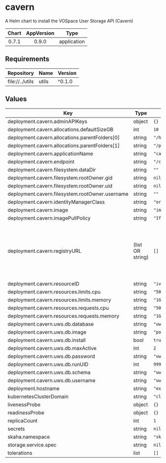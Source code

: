 # cavern

A Helm chart to install the VOSpace User Storage API (Cavern)

| Chart | AppVersion | Type |
|:-----:|:----------:|:----:|
|0.7.1<!-- x-release-please-version --> | 0.9.0 | application |

## Requirements

| Repository | Name | Version |
|------------|------|---------|
| file://../utils | utils | ^0.1.0 |

## Values

| Key | Type | Default | Description |
|-----|------|---------|-------------|
| deployment.cavern.adminAPIKeys | object | `{}` |  |
| deployment.cavern.allocations.defaultSizeGB | int | `10` |  |
| deployment.cavern.allocations.parentFolders[0] | string | `"/home"` |  |
| deployment.cavern.allocations.parentFolders[1] | string | `"/projects"` |  |
| deployment.cavern.applicationName | string | `"cavern"` |  |
| deployment.cavern.endpoint | string | `"/cavern"` |  |
| deployment.cavern.filesystem.dataDir | string | `""` |  |
| deployment.cavern.filesystem.rootOwner.gid | string | `nil` |  |
| deployment.cavern.filesystem.rootOwner.uid | string | `nil` |  |
| deployment.cavern.filesystem.rootOwner.username | string | `""` |  |
| deployment.cavern.identityManagerClass | string | `"org.opencadc.auth.StandardIdentityManager"` |  |
| deployment.cavern.image | string | `"images.opencadc.org/platform/cavern:0.9.0"` |  |
| deployment.cavern.imagePullPolicy | string | `"IfNotPresent"` |  |
| deployment.cavern.registryURL | (list OR string) | `[]` | IVOA Registry array of IVOA Registry locations or single IVOA Registry location |
| deployment.cavern.resourceID | string | `"ivo://example.org/cavern"` |  |
| deployment.cavern.resources.limits.cpu | string | `"500m"` |  |
| deployment.cavern.resources.limits.memory | string | `"1Gi"` |  |
| deployment.cavern.resources.requests.cpu | string | `"500m"` |  |
| deployment.cavern.resources.requests.memory | string | `"1Gi"` |  |
| deployment.cavern.uws.db.database | string | `"uws"` |  |
| deployment.cavern.uws.db.image | string | `"postgres:15.12"` |  |
| deployment.cavern.uws.db.install | bool | `true` |  |
| deployment.cavern.uws.db.maxActive | int | `2` |  |
| deployment.cavern.uws.db.password | string | `"uwspwd"` |  |
| deployment.cavern.uws.db.runUID | int | `999` |  |
| deployment.cavern.uws.db.schema | string | `"uws"` |  |
| deployment.cavern.uws.db.username | string | `"uwsuser"` |  |
| deployment.hostname | string | `"example.org"` |  |
| kubernetesClusterDomain | string | `"cluster.local"` |  |
| livenessProbe | object | `{}` |  |
| readinessProbe | object | `{}` |  |
| replicaCount | int | `1` |  |
| secrets | string | `nil` |  |
| skaha.namespace | string | `"skaha-system"` |  |
| storage.service.spec | string | `nil` |  |
| tolerations | list | `[]` |  |
